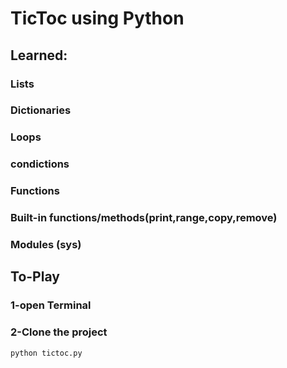 # TicToc using Python
## Learned:
### Lists
### Dictionaries
### Loops
### condictions
### Functions
### Built-in functions/methods(print,range,copy,remove)
### Modules (sys) 
## To-Play
### 1-open Terminal
### 2-Clone the project
 ``` 
 python tictoc.py 
 ````
